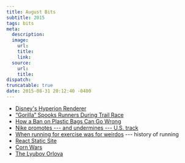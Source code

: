 ```yaml
---
title: August Bits
subtitle: 2015
tags: bits
meta:
  description:
  image:
    url:
    title:
    link:
  source:
    url:
    title:
dispatch:
truncatable: true
date: 2015-08-31 20:12:40 -0400
---
```

* [Disney's Hyperion Renderer][hyperion]
* [“Gorilla” Spooks Runners During Trail Race][gorilla]
* [How a Ban on Plastic Bags Can Go Wrong][plastic]
* [Nike promotes --- and undermines --- U.S. track][nike]
* [When running for exercise was for weirdos][running] --- history of running
* [React Static Site][react]
* [Corn Wars][corn]
* [The Lyubov Orlova][ship]


[hyperion]: http://www.disneyanimation.com/technology/innovations/hyperion
[gorilla]: http://www.runnersworld.com/races-places/gorilla-spooks-runners-during-trail-race "The runners’ reactions made for priceless race photos."
[react]: http://braddenver.com/blog/2015/react-static-site.html
[nike]: http://www.ocregister.com/articles/nike-676683-athletes-track.html
[corn]: http://www.newrepublic.com/article/122441/corn-wars "The farm-by-farm fight between China and the United States to dominate the global food supply"
[running]: http://www.vox.com/2015/8/9/9115981/running-jogging-history
[plastic]: http://www.bloombergview.com/articles/2015-08-18/how-a-ban-on-plastic-bags-can-go-wrong
[ship]: http://www.sobify.com/the-lyubov-orlova-a-russian-cruise-ship-drifting-through-international-waters/ "A Russian Ghost Ship Drifting Through International Waters"
